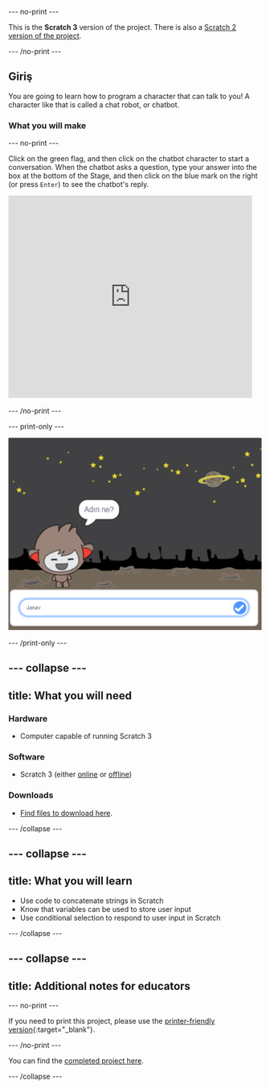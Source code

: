\--- no-print \---

This is the **Scratch 3** version of the project. There is also a [Scratch 2 version of the project](https://projects.raspberrypi.org/en/projects/chatbot-scratch2).

\--- /no-print \---

## Giriş

You are going to learn how to program a character that can talk to you! A character like that is called a chat robot, or chatbot.

### What you will make

\--- no-print \---

Click on the green flag, and then click on the chatbot character to start a conversation. When the chatbot asks a question, type your answer into the box at the bottom of the Stage, and then click on the blue mark on the right (or press `Enter`) to see the chatbot's reply.

<div class="scratch-preview">
  <iframe allowtransparency="true" width="485" height="402" src="https://scratch.mit.edu/projects/embed/248864190/?autostart=false" 
  frameborder="0" scrolling="no"></iframe>
</div>

\--- /no-print \---

\--- print-only \---

![complete project](images/chatbot-preview.png)

\--- /print-only \---

## \--- collapse \---

## title: What you will need

### Hardware

- Computer capable of running Scratch 3

### Software

- Scratch 3 (either [online](https://rpf.io/scratchon) or [offline](https://rpf.io/scratchoff))

### Downloads

- [Find files to download here](http://rpf.io/p/en/chatbot-go).

\--- /collapse \---

## \--- collapse \---

## title: What you will learn

- Use code to concatenate strings in Scratch
- Know that variables can be used to store user input
- Use conditional selection to respond to user input in Scratch

\--- /collapse \---

## \--- collapse \---

## title: Additional notes for educators

\--- no-print \---

If you need to print this project, please use the [printer-friendly version](https://projects.raspberrypi.org/en/projects/chatbot/print){:target="_blank"}.

\--- /no-print \---

You can find the [completed project here](http://rpf.io/p/en/chatbot-get).

\--- /collapse \---